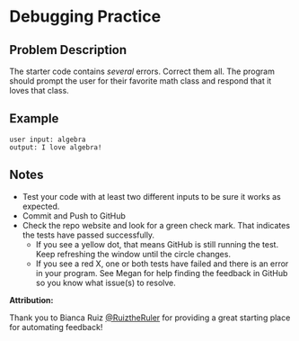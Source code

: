 # Debugging Practice

## Problem Description
The starter code contains *several* errors. Correct them all.
The program should prompt the user for their favorite math class and respond that it loves that class.

## Example
```
user input: algebra
output: I love algebra!
```

## Notes
* Test your code with at least two different inputs to be sure it works as expected.
* Commit and Push to GitHub
* Check the repo website and look for a green check mark. That indicates the tests have passed successfully.
  * If you see a yellow dot, that means GitHub is still running the test. Keep refreshing the window until the circle changes.
  * If you see a red X, one or both tests have failed and there is an error in your program. See Megan for help finding the feedback in GitHub so you know what issue(s) to resolve.


**Attribution:**

Thank you to Bianca Ruiz [@RuiztheRuler](https://github.com/RuizTheRuler) for providing a great starting place for automating feedback!
